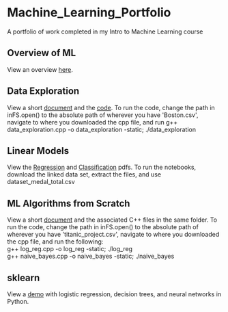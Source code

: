 # Machine_Learning_Portfolio
A portfolio of work completed in my Intro to Machine Learning course

## Overview of ML
View an overview [here](Overview_of_ML.pdf).

## Data Exploration
View a short [document](Data_Exploration/Data_Exploration.pdf) and the [code](Data_Exploration/data_exploration.cpp).
To run the code, change the path in inFS.open() to the absolute path of wherever you have 'Boston.csv', navigate to where you downloaded the cpp file, and run g++ data_exploration.cpp -o data_exploration -static; ./data_exploration

## Linear Models
View the [Regression](Linear_Models/Regression_on_the_Kaggle_Dataset_Medals_Data_Set.pdf) and [Classification](Linear_Models/Classification_on_the_Kaggle_Dataset_Medals_Data_Set.pdf) pdfs. To run the notebooks, download the linked data set, extract the files, and use dataset_medal_total.csv

## ML Algorithms from Scratch
View a short [document](ML_Algos_from_Scratch/ML_Algorithms_from_Scratch.pdf) and the associated C++ files in the same folder.
To run the code, change the path in inFS.open() to the absolute path of wherever you have 'titanic_project.csv', navigate to where you downloaded the cpp file, and run the following:\
g++ log_reg.cpp -o log_reg -static; ./log_reg\
g++ naive_bayes.cpp -o naive_bayes -static; ./naive_bayes

## sklearn
View a [demo](sklearn.ipynb) with logistic regression, decision trees, and neural networks in Python.
